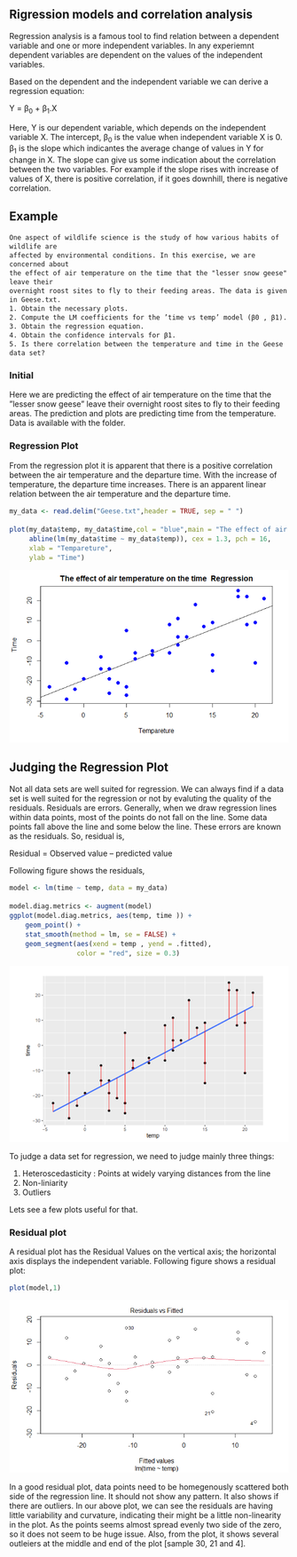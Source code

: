## Rigression models and correlation analysis

Regression analysis is a famous tool to find relation between a dependent variable and one or more independent variables. In any experiemnt dependent variables are dependent on the values of the independent variables. 

Based on the dependent and the independent variable we can derive a regression equation:

Y = β<sub>0</sub> + β<sub>1</sub>.X

Here, Y is our dependent variable, which depends on the independent variable X.   The intercept, β<sub>0</sub> is the value when independent variable X is 0. β<sub>1</sub> is the slope which indicantes the average change of values in Y for change in X. The slope can give us some indication about the correlation between the two variables. For example if the slope rises with increase of values of X, there is positive correlation, if it goes downhill, there is negative correlation. 

## Example

```
One aspect of wildlife science is the study of how various habits of wildlife are
affected by environmental conditions. In this exercise, we are concerned about
the effect of air temperature on the time that the "lesser snow geese" leave their
overnight roost sites to fly to their feeding areas. The data is given in Geese.txt.
1. Obtain the necessary plots.
2. Compute the LM coefficients for the ’time vs temp’ model (β0 , β1).
3. Obtain the regression equation.
4. Obtain the confidence intervals for β1.
5. Is there correlation between the temperature and time in the Geese data set?
```

### Initial
Here we are predicting the effect of air temperature on the time that the ”lesser snow geese” leave their overnight roost sites to fly to their feeding areas. The prediction and plots are predicting time from the temperature. Data is available with the folder. 

### Regression Plot

From the regression plot it is apparent that there is a positive correlation between the air temperature and the departure time. With the increase of temperature, the departure time increases. There is an apparent linear relation between the air temperature and the departure time. 

```r 
my_data <- read.delim("Geese.txt",header = TRUE, sep = " ")

plot(my_data$temp, my_data$time,col = "blue",main = "The effect of air temperature on the time  Regression",
     abline(lm(my_data$time ~ my_data$temp)), cex = 1.3, pch = 16,
     xlab = "Tempareture",
     ylab = "Time")

```

![Regression Plot](https://github.com/mmahin/mmahin.github.io/blob/9953c336a5c6dcf746498084bc1e49cda28edd20/_posts/stats/Rigression%20models%20and%20correlation%20analysis/000003.png)

## Judging the Regression Plot 

Not all data sets are well suited for regression. We can always find if a data set is well suited for the regression or not by evaluting the quality of the residuals. Residuals are errors. Generally, when we draw regression lines within data points, most of the points do not fall on the line. Some data points fall above the line and some below the line. These errors are known as the residuals. So, residual is,

Residual = Observed value – predicted value

Following figure shows the residuals,
```r 
model <- lm(time ~ temp, data = my_data)

model.diag.metrics <- augment(model)
ggplot(model.diag.metrics, aes(temp, time )) +
    geom_point() +
    stat_smooth(method = lm, se = FALSE) +
    geom_segment(aes(xend = temp , yend = .fitted), 
                 color = "red", size = 0.3)

```
![Residuals](https://github.com/mmahin/mmahin.github.io/blob/5dd2eeef66d506a612bb53ad6dc7c38ef0362e6f/_posts/stats/Rigression%20models%20and%20correlation%20analysis/000004.png)

To judge a data set for regression, we need to judge mainly three things:

1. Heteroscedasticity : Points at widely varying distances from the line 
2. Non-liniarity
3. Outliers 

Lets see a few plots useful for that.

### Residual plot

A residual plot has the Residual Values on the vertical axis; the horizontal axis displays the independent variable. Following figure shows a residual plot:
```r 
plot(model,1)
```
![Residual Plot](https://github.com/mmahin/mmahin.github.io/blob/704c520e78a0cda51e6d5cd008988a88876ce306/_posts/stats/Rigression%20models%20and%20correlation%20analysis/000005.png)

In a good residual plot, data points need to be homegenously scattered both side of the regression line. It should not show any pattern. It also shows if there are outliers. In our above plot, we can see the residuals are having little variability and curvature, indicating their might be a little non-linearity in the plot. As the points seems almost spread evenly two side of the zero, so it does not seem to be huge issue.  Also, from the plot, it shows several outleiers at the middle and end of the plot [sample 30, 21 and 4].  
